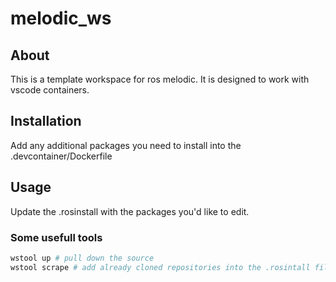 # melodic_ws

## About

This is a template workspace for ros melodic.  It is designed to work with vscode containers.

## Installation

Add any additional packages you need to install into the .devcontainer/Dockerfile

## Usage

Update the .rosinstall with the packages you'd like to edit.

### Some usefull tools

```bash
wstool up # pull down the source
wstool scrape # add already cloned repositories into the .rosintall file
```
